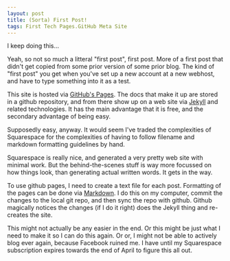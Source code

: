 ```yaml
---
layout: post
title: (Sorta) First Post!
tags: First Tech Pages.GitHub Meta Site
---
```


I keep doing this...

Yeah, so not so much a litteral "first post", first post.  More of a first post that didn't get copied
from some prior
version of some prior blog. The kind of "first post" you get when you've set up a new account at a new webhost,
and have to type something into it as a test.

This site is hosted via [GitHub's Pages](https://pages.github.com/ "GitHub Pages"). The docs that make
it up are stored in a github repository, and from there show up on a web site via
[Jekyll](http://jekyllrb.com/) and related technologies.  It has the main advantage that it is
free, and the secondary advantage of being easy.

Supposedly easy, anyway. It would seem I've traded the complexities of Squarespace for
the complexities of having to follow filename and markdown formatting guidelines by hand.

Squarespace is really nice,
and generated a very pretty web site with minimal work.  But the behind-the-scenes stuff is 
way more focussed on how things look, than generating actual written words.  It gets in
the way.

To use github pages, I need to create a text file for each post. Formatting of the pages
can be done via [Markdown](http://daringfireball.net/projects/markdown/syntax). I do this
on my computer, commit the changes to the local git repo,
and then sync the repo with github.  Github magically notices the changes (if I do it
right) does the Jekyll thing and
re-creates the site.

This might not actually be any easier in the end. Or this might be just what I need
to make it so I can do this again. Or or, I might not be able to actively blog ever
again, because Facebook ruined me. I have until my Squarespace subscription
expires towards the end of April to figure this all out.
